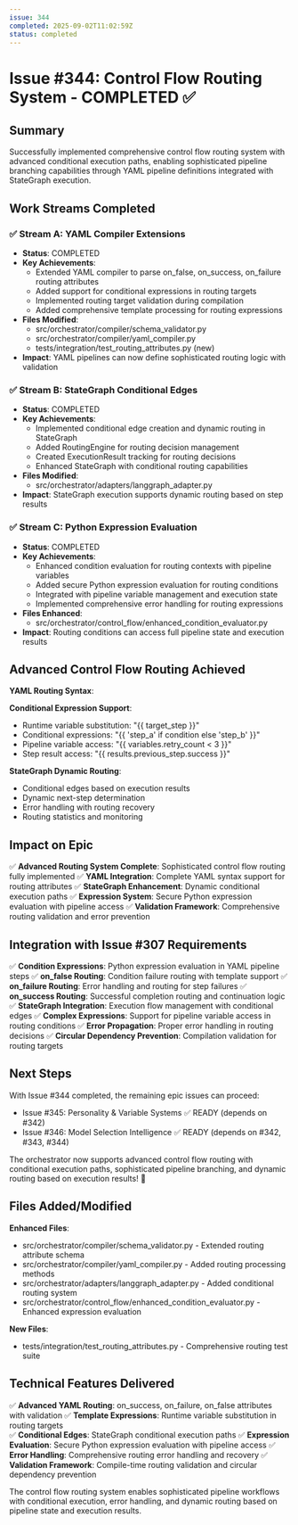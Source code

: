 ```yaml
---
issue: 344
completed: 2025-09-02T11:02:59Z
status: completed
---
```


# Issue #344: Control Flow Routing System - COMPLETED ✅

## Summary
Successfully implemented comprehensive control flow routing system with advanced conditional execution paths, enabling sophisticated pipeline branching capabilities through YAML pipeline definitions integrated with StateGraph execution.

## Work Streams Completed

### ✅ Stream A: YAML Compiler Extensions
- **Status**: COMPLETED
- **Key Achievements**:
  - Extended YAML compiler to parse on_false, on_success, on_failure routing attributes
  - Added support for conditional expressions in routing targets
  - Implemented routing target validation during compilation
  - Added comprehensive template processing for routing expressions
- **Files Modified**:
  - src/orchestrator/compiler/schema_validator.py
  - src/orchestrator/compiler/yaml_compiler.py
  - tests/integration/test_routing_attributes.py (new)
- **Impact**: YAML pipelines can now define sophisticated routing logic with validation

### ✅ Stream B: StateGraph Conditional Edges
- **Status**: COMPLETED
- **Key Achievements**:
  - Implemented conditional edge creation and dynamic routing in StateGraph
  - Added RoutingEngine for routing decision management
  - Created ExecutionResult tracking for routing decisions
  - Enhanced StateGraph with conditional routing capabilities
- **Files Modified**:
  - src/orchestrator/adapters/langgraph_adapter.py
- **Impact**: StateGraph execution supports dynamic routing based on step results

### ✅ Stream C: Python Expression Evaluation
- **Status**: COMPLETED
- **Key Achievements**:
  - Enhanced condition evaluation for routing contexts with pipeline variables
  - Added secure Python expression evaluation for routing conditions
  - Integrated with pipeline variable management and execution state
  - Implemented comprehensive error handling for routing expressions
- **Files Enhanced**:
  - src/orchestrator/control_flow/enhanced_condition_evaluator.py
- **Impact**: Routing conditions can access full pipeline state and execution results

## Advanced Control Flow Routing Achieved

**YAML Routing Syntax**:


**Conditional Expression Support**:
- Runtime variable substitution: "{{ target_step }}"
- Conditional expressions: "{{ 'step_a' if condition else 'step_b' }}"
- Pipeline variable access: "{{ variables.retry_count < 3 }}"
- Step result access: "{{ results.previous_step.success }}"

**StateGraph Dynamic Routing**:
- Conditional edges based on execution results
- Dynamic next-step determination
- Error handling with routing recovery
- Routing statistics and monitoring

## Impact on Epic

✅ **Advanced Routing System Complete**: Sophisticated control flow routing fully implemented
✅ **YAML Integration**: Complete YAML syntax support for routing attributes
✅ **StateGraph Enhancement**: Dynamic conditional execution paths
✅ **Expression System**: Secure Python expression evaluation with pipeline access
✅ **Validation Framework**: Comprehensive routing validation and error prevention

## Integration with Issue #307 Requirements

✅ **Condition Expressions**: Python expression evaluation in YAML pipeline steps
✅ **on_false Routing**: Condition failure routing with template support
✅ **on_failure Routing**: Error handling and routing for step failures
✅ **on_success Routing**: Successful completion routing and continuation logic
✅ **StateGraph Integration**: Execution flow management with conditional edges
✅ **Complex Expressions**: Support for pipeline variable access in routing conditions
✅ **Error Propagation**: Proper error handling in routing decisions
✅ **Circular Dependency Prevention**: Compilation validation for routing targets

## Next Steps

With Issue #344 completed, the remaining epic issues can proceed:
- Issue #345: Personality & Variable Systems ✅ READY (depends on #342)
- Issue #346: Model Selection Intelligence ✅ READY (depends on #342, #343, #344)

The orchestrator now supports advanced control flow routing with conditional execution paths, sophisticated pipeline branching, and dynamic routing based on execution results! 🚀

## Files Added/Modified

**Enhanced Files**:
- src/orchestrator/compiler/schema_validator.py - Extended routing attribute schema
- src/orchestrator/compiler/yaml_compiler.py - Added routing processing methods
- src/orchestrator/adapters/langgraph_adapter.py - Added conditional routing system
- src/orchestrator/control_flow/enhanced_condition_evaluator.py - Enhanced expression evaluation

**New Files**:
- tests/integration/test_routing_attributes.py - Comprehensive routing test suite

## Technical Features Delivered

✅ **Advanced YAML Routing**: on_success, on_failure, on_false attributes with validation
✅ **Template Expressions**: Runtime variable substitution in routing targets  
✅ **Conditional Edges**: StateGraph conditional execution paths
✅ **Expression Evaluation**: Secure Python expression evaluation with pipeline access
✅ **Error Handling**: Comprehensive routing error handling and recovery
✅ **Validation Framework**: Compile-time routing validation and circular dependency prevention

The control flow routing system enables sophisticated pipeline workflows with conditional execution, error handling, and dynamic routing based on pipeline state and execution results.
